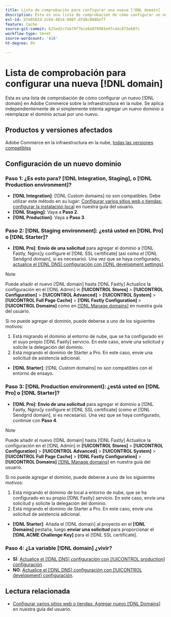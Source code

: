 ```yaml
---
title: Lista de comprobación para configurar una nueva [!DNL domain]
description: Esta es una lista de comprobación de cómo configurar un nuevo [!DNL domain] en Adobe Commerce sobre la infraestructura en la nube.
exl-id: bfe0582d-2c6d-4814-908f-dfd8c898bef7
feature: Cache
source-git-commit: 625ed2c7ab79f7bca9a979903e97c44c875e607c
workflow-type: tm+mt
source-wordcount: '418'
ht-degree: 0%

---
```


# Lista de comprobación para configurar una nueva [!DNL domain]

Esta es una lista de comprobación de cómo configurar un nuevo [!DNL domain] en Adobe Commerce sobre la infraestructura en la nube. Se aplica independientemente de si simplemente intenta agregar un nuevo dominio o reemplazar el dominio actual por uno nuevo.

## Productos y versiones afectados

Adobe Commerce en la infraestructura en la nube, [todas las versiones compatibles](https://www.adobe.com/content/dam/cc/en/legal/terms/enterprise/pdfs/Adobe-Commerce-Software-Lifecycle-Policy.pdf)

## Configuración de un nuevo dominio

### Paso 1: ¿Es esto para? [!DNL Integration, Staging], o [!DNL Production environment]?

* **[!DNL Integration]**: [!DNL Custom domains] no son compatibles. Debe utilizar este método en su lugar: [Configurar varios sitios web o tiendas: configurar la instalación local](https://experienceleague.adobe.com/docs/commerce-cloud-service/user-guide/configure-store/multiple-sites.html#add-new-domains) en nuestra guía del usuario.
* **[!DNL Staging]**: Vaya a **Paso 2**.
* **[!DNL Production]**: Vaya a **Paso 3**.

### Paso 2: [!DNL Staging environment]: ¿está usted en [!DNL Pro] o [!DNL Starter]?

* **[!DNL Pro]**: **Envío de una solicitud** para agregar el dominio a [!DNL Fastly, Nginx]y configure el [!DNL SSL certificate] (así como el [!DNL Sendgrid domain], si es necesario). Una vez que se haya configurado, [actualice el [!DNL DNS] configuración con [!DNL development settings]](https://experienceleague.adobe.com/docs/commerce-cloud-service/user-guide/cdn/setup-fastly/fastly-configuration.html#update-dns-configuration-with-development-settings).

>[!NOTE]
>
>Puede añadir el nuevo [!DNL domain] hasta [!DNL Fastly] Actualice la configuración en el [!DNL Admin] in **[!UICONTROL Stores]** > **[!UICONTROL Configuration]** > **[!UICONTROL Advanced]** > **[!UICONTROL System]** > **[!UICONTROL Full Page Cache]** > **[!DNL Fastly Configuration]** > **[!UICONTROL Domains]** como en [[!DNL Manage domains]](https://experienceleague.adobe.com/docs/commerce-cloud-service/user-guide/cdn/setup-fastly/fastly-custom-cache-configuration.html#manage-domains) en nuestra guía del usuario.
>
>Si no puede agregar el dominio, puede deberse a uno de los siguientes motivos:
>
>1. Está migrando el dominio al entorno de nube, que se ha configurado en el suyo propio [!DNL Fastly] servicio. En este caso, envíe una solicitud y solicite la delegación del dominio.
>1. Está migrando el dominio de Starter a Pro. En este caso, envíe una solicitud de asistencia adicional.

* **[!DNL Starter]**: [!DNL Custom domains] no son compatibles con el entorno de ensayo.

### Paso 3: [!DNL Production environment]: ¿está usted en [!DNL Pro] o [!DNL Starter]?

* **[!DNL Pro]**: **Envío de una solicitud** para agregar el dominio a [!DNL Fastly, Nginx]y configure el [!DNL SSL certificate] (como el [!DNL Sendgrid domain], si es necesario). Una vez que se haya configurado, continúe con **Paso 4**.

>[!NOTE]
>
>Puede añadir el nuevo [!DNL domain] hasta [!DNL Fastly] Actualice la configuración en el [!DNL Admin] in **[!UICONTROL Stores]** > **[!UICONTROL Configuration]** > **[!UICONTROL Advanced]** > **[!UICONTROL System]** > **[!UICONTROL Full Page Cache]** > **[!DNL Fastly Configuration]** > **[!UICONTROL Domains]** [[!DNL Manage domains]](https://experienceleague.adobe.com/docs/commerce-cloud-service/user-guide/cdn/setup-fastly/fastly-custom-cache-configuration.html#manage-domains) en nuestra guía del usuario.
>
>
>Si no puede agregar el dominio, puede deberse a uno de los siguientes motivos:
>
>1. Está migrando el dominio de local a entorno de nube, que se ha configurado en su propio [!DNL Fastly] servicio. En este caso, envíe una solicitud y solicite la delegación del dominio.
>1. Está migrando el dominio de Starter a Pro. En este caso, envíe una solicitud de asistencia adicional.

* **[!DNL Starter]**: Añada el [!DNL domain] al proyecto en el **[!DNL Domains]** pestaña, luego **enviar una solicitud** para proporcionar el **[!DNL ACME Challenge Key]** para el [!DNL SSL certificate].

### Paso 4: ¿La variable [!DNL domain] ¿vivir?

* **SÍ**: [Actualice el [!DNL DNS] configuración con [!UICONTROL production] configuración](https://experienceleague.adobe.com/docs/commerce-cloud-service/user-guide/launch/checklist.html#update-dns-configuration-with-production-settings).
* **NO**: [Actualice el [!DNL DNS] configuración con [!UICONTROL development] configuración](https://experienceleague.adobe.com/docs/commerce-cloud-service/user-guide/cdn/setup-fastly/fastly-configuration.html#update-dns-configuration-with-development-settings).

## Lectura relacionada

* [Configurar varios sitios web o tiendas: Agregar nuevo [!DNL Domains]](https://experienceleague.adobe.com/docs/commerce-cloud-service/user-guide/configure-store/multiple-sites.html#add-new-domains) en nuestra guía del usuario.
